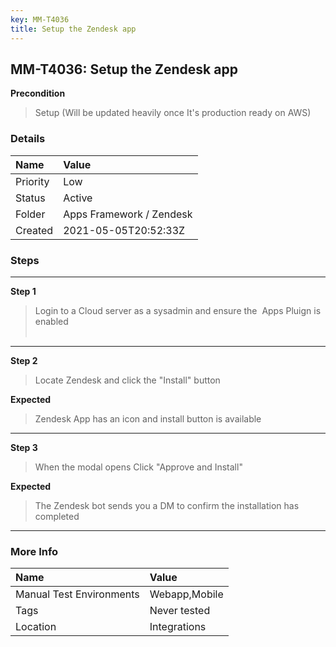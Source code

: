 ```yaml
---
key: MM-T4036
title: Setup the Zendesk app
---
```


## MM-T4036: Setup the Zendesk app

**Precondition**

> <article>Setup (Will be updated heavily once It's production ready on AWS)</article>

### Details

| Name     | Value                    |
| :------- | :----------------------- |
| Priority | Low                      |
| Status   | Active                   |
| Folder   | Apps Framework / Zendesk |
| Created  | 2021-05-05T20:52:33Z     |

### Steps

<hr/>

**Step 1**

> <article>Login to a Cloud server as a sysadmin and ensure the  Apps Pluign is enabled<br /><br /></article>

<hr/>

**Step 2**

> <article>Locate Zendesk and click the "Install" button </article>

**Expected**

> <article>Zendesk App has an icon and install button is available </article>

<hr/>

**Step 3**

> <article>When the modal opens Click "Approve and Install" </article>

**Expected**

> <article>The Zendesk bot sends you a DM to confirm the installation has completed</article>

<hr/>

### More Info

| Name                     | Value         |
| :----------------------- | :------------ |
| Manual Test Environments | Webapp,Mobile |
| Tags                     | Never tested  |
| Location                 | Integrations  |
